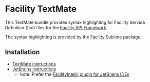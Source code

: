 # Facility TextMate

This TextMate bundle provides syntax highlighting for Facility Service Definition (fsd) files for the [Facility API Framework](https://facilityapi.github.io/).

The syntax highlighting is provided by the [Facility Sublime](https://github.com/FacilityApi/FacilitySublime) package.

## Installation

- [TextMate instructions](https://macromates.com/manual/en/bundles#installing_a_bundle)
- [JetBrains instructions](https://www.jetbrains.com/help/idea/tutorial-using-textmate-bundles.html)
  - Note: Prefer the [FacilityIntellij plugin for JetBrains IDEs](https://github.com/FacilityApi/FacilityIntellij)
